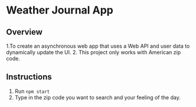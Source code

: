 # Weather Journal App

## Overview

1.To create an asynchronous web app that uses a Web API and user data to dynamically update the UI.
2. This project only works with American zip code.

## Instructions

1. Run `npm start`
2. Type in the zip code you want to search and your feeling of the day.
